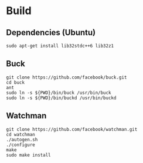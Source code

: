 Build
=====

Dependencies (Ubuntu)
---------------------

    sudo apt-get install lib32stdc++6 lib32z1

Buck
----

    git clone https://github.com/facebook/buck.git
    cd buck
    ant
    sudo ln -s ${PWD}/bin/buck /usr/bin/buck
    sudo ln -s ${PWD}/bin/buckd /usr/bin/buckd

Watchman
--------

    git clone https://github.com/facebook/watchman.git
    cd watchman
    ./autogen.sh
    ./configure
    make
    sudo make install
